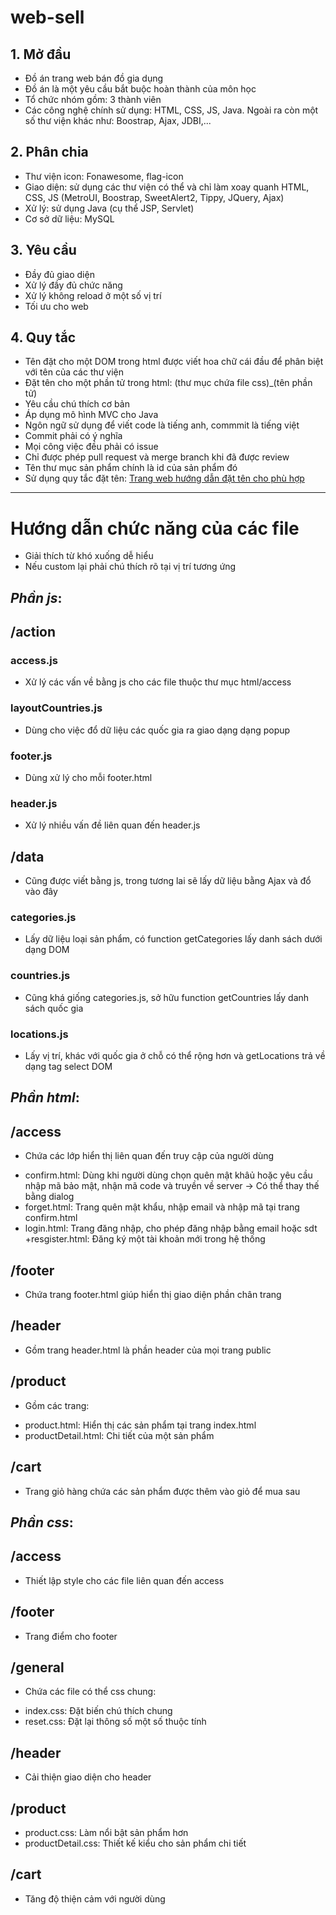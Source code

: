 # web-sell

## 1. Mở đầu
- Đồ án trang web bán đồ gia dụng
- Đồ án là một yêu cầu bắt buộc hoàn thành của môn học
- Tổ chức nhóm gồm: 3 thành viên
- Các công nghệ chính sử dụng: HTML, CSS, JS, Java. Ngoài ra còn một số thư viện khác như: Boostrap, Ajax, JDBI,...
## 2. Phân chia
- Thư viện icon: Fonawesome,  flag-icon
- Giao diện: sử dụng các thư viện có thể và chỉ làm xoay quanh HTML, CSS, JS (MetroUI, Boostrap, SweetAlert2, Tippy, JQuery, Ajax)
- Xử lý: sử dụng Java (cụ thể JSP, Servlet)
- Cơ sở dữ liệu: MySQL
## 3. Yêu cầu
- Đầy đủ giao diện
- Xử lý đầy đủ chức năng
- Xử lý không reload ở một số vị trí
- Tối ưu cho web
## 4. Quy tắc
- Tên đặt cho một DOM trong html được viết hoa chữ cái đầu để phân biệt với tên của các thư viện
- Đặt tên cho một phần tử trong html: (thư mục chứa file css)_(tên phần tử)
- Yêu cầu chú thích cơ bản
- Áp dụng mô hình MVC cho Java
- Ngôn ngữ sử dụng để viết code là tiếng anh, commmit là tiếng việt
- Commit phải có ý nghĩa
- Mọi công việc đều phải có issue
- Chỉ được phép pull request và merge branch khi đã được review
- Tên thư mục sản phẩm chính là id của sản phẩm đó
- Sử dụng quy tắc đặt tên: [Trang web hướng dẫn đặt tên cho phù hợp](https://viblo.asia/p/naming-rules-cac-quy-tac-vang-trong-lang-dat-ten-ByEZkMXE5Q0)

***

# Hướng dẫn chức năng của các file
- Giải thích từ khó xuống dễ hiểu
- Nếu custom lại phải chú thích rõ tại vị trí tương ứng

## ***Phần js***:

## **/action**
### access.js
- Xử lý các vấn về bằng js cho các file thuộc thư mục html/access
### layoutCountries.js
- Dùng cho việc đổ dữ liệu các quốc gia ra giao dạng dạng popup
### footer.js
- Dùng xử lý cho mỗi footer.html
### header.js
- Xử lý nhiều vấn đề liên quan đến header.js

## **/data**
- Cũng được viết bằng js, trong tương lai sẽ lấy dữ liệu bằng Ajax và đổ vào đây
### categories.js
- Lấy dữ liệu loại sản phẩm, có function getCategories lấy danh sách dưới dạng DOM
### countries.js
- Cũng khá giống categories.js, sở hữu function getCountries lấy danh sách quốc gia
### locations.js
- Lấy vị trí, khác với quốc gia ở chỗ có thể rộng hơn và getLocations trả về dạng tag select DOM

## ***Phần html***:

## **/access**
- Chứa các lớp hiển thị liên quan đến truy cập của người dùng
+ confirm.html: Dùng khi người dùng chọn quên mật khâủ hoặc yêu cầu nhập mã bảo mật, nhận mã code và truyền về server -> Có thể thay thế bằng dialog
+ forget.html: Trang quên mật khẩu, nhập email và nhập mã tại trang confirm.html
+ login.html: Trang đăng nhập, cho phép đăng nhập bằng email hoặc sdt
+resgister.html: Đăng ký một tài khoản mới trong hệ thống 

## **/footer**
- Chứa trang footer.html giúp hiển thị giao diện phần chân trang

## **/header**
- Gồm trang header.html là phần header của mọi trang public

## **/product**
- Gồm các trang:
+ product.html: Hiển thị các sản phẩm tại trang index.html
+ productDetail.html: Chi tiết của một sản phẩm

## **/cart**
- Trang giỏ hàng chứa các sản phẩm được thêm vào giỏ để mua sau

## ***Phần css***:

## **/access**
- Thiết lập style cho các file liên quan đến access

## **/footer**
- Trang điểm cho footer

## **/general**
- Chứa các file có thể css chung:
+ index.css: Đặt biến chú thích chung
+ reset.css: Đặt lại thông số một số thuộc tính

## **/header**
- Cải thiện giao diện cho header

## **/product**
- product.css: Làm nổi bật sản phẩm hơn
- productDetail.css: Thiết kế kiểu cho sản phẩm chi tiết

## **/cart**
- Tăng độ thiện cảm với người dùng

